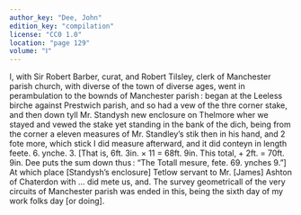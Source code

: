 ```yaml
---
author_key: "Dee, John"
edition_key: "compilation"
license: "CC0 1.0"
location: "page 129"
volume: "Ⅰ"
---
```

I, with Sir Robert Barber, curat, and Robert Tilsley, clerk of Manchester
parish church, with diverse of the town of diverse ages, went in perambulation
to the bownds of Manchester parish : began at the Leeless birche against
Prestwich parish, and so had a vew of the thre corner stake, and then down tyll
Mr. Standysh new enclosure on Thelmore wher we stayed and vewed the stake yet
standing in the bank of the dich, being from the corner a eleven measures of
Mr. Standley’s stik then in his hand, and 2 fote more, which stick I did
measure afterward, and it did conteyn in length feete. 6. ynche. 3. [That is,
6ft. 3in. × 11 = 68ft. 9in. This total, + 2ft. = 70ft. 9in. Dee puts the sum
down thus : “The Totall mesure, fete. 69. ynches 9.”] At which place
[Standysh’s enclosure] Tetlow servant to Mr. [James] Ashton of Chaterdon with
… did mete us, and. The survey geometricall of the very circuits of Manchester
parish was ended in this, being the sixth day of my work folks day [or doing].
